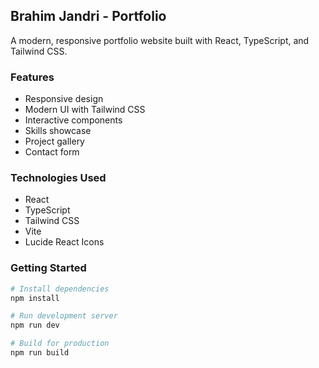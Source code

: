 ## Brahim Jandri - Portfolio

A modern, responsive portfolio website built with React, TypeScript, and Tailwind CSS.

### Features
- Responsive design
- Modern UI with Tailwind CSS
- Interactive components
- Skills showcase
- Project gallery
- Contact form

### Technologies Used
- React
- TypeScript
- Tailwind CSS
- Vite
- Lucide React Icons

### Getting Started
```bash
# Install dependencies
npm install

# Run development server
npm run dev

# Build for production
npm run build
```